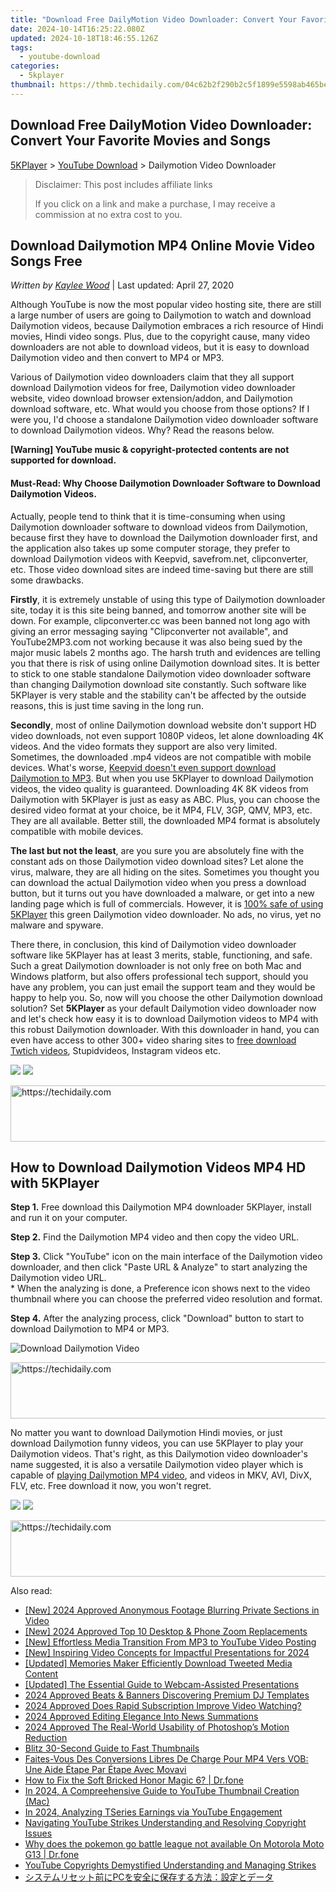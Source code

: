 ```yaml
---
title: "Download Free DailyMotion Video Downloader: Convert Your Favorite Movies and Songs"
date: 2024-10-14T16:25:22.080Z
updated: 2024-10-18T18:46:55.126Z
tags:
  - youtube-download
categories:
  - 5kplayer
thumbnail: https://thmb.techidaily.com/04c62b2f290b2c5f1899e5598ab465be77832cb08688d450e39f1038f772602c.png
---
```


## Download Free DailyMotion Video Downloader: Convert Your Favorite Movies and Songs

[5KPlayer](https://tools.techidaily.com/5kplayer/products/) \> [YouTube Download](https://tools.techidaily.com/5kplayer/youtube-download/) \> Dailymotion Video Downloader

>  Disclaimer: This post includes affiliate links
>
>  If you click on a link and make a purchase, I may receive a commission at no extra cost to you.
>

## Download Dailymotion MP4 Online Movie Video Songs Free

 _Written by [Kaylee Wood](https://www.quora.com/profile/Amanda-Hu-21)_ | Last updated: April 27, 2020 

Although YouTube is now the most popular video hosting site, there are still a large number of users are going to Dailymotion to watch and download Dailymotion videos, because Dailymotion embraces a rich resource of Hindi movies, Hindi video songs. Plus, due to the copyright cause, many video downloaders are not able to download videos, but it is easy to download Dailymotion video and then convert to MP4 or MP3\. 

Various of Dailymotion video downloaders claim that they all support download Dailymotion videos for free, Dailymotion video downloader website, video download browser extension/addon, and Dailymotion download software, etc. What would you choose from those options? If I were you, I'd choose a standalone Dailymotion video downloader software to download Dailymotion videos. Why? Read the reasons below. 

**\[Warning\] YouTube music & copyright-protected contents are not supported for download.**

#### **Must-Read: Why Choose Dailymotion Downloader Software to Download Dailymotion Videos.**

Actually, people tend to think that it is time-consuming when using Dailymotion downloader software to download videos from Dailymotion, because first they have to download the Dailymotion downloader first, and the application also takes up some computer storage, they prefer to download Dailymotion videos with Keepvid, savefrom.net, clipconverter, etc. Those video download sites are indeed time-saving but there are still some drawbacks. 

**Firstly**, it is extremely unstable of using this type of Dailymotion downloader site, today it is this site being banned, and tomorrow another site will be down. For example, clipconverter.cc was been banned not long ago with giving an error messaging saying "Clipconverter not available", and YouTube2MP3.com not working because it was also being sued by the major music labels 2 months ago. The harsh truth and evidences are telling you that there is risk of using online Dailymotion download sites. It is better to stick to one stable standalone Dailymotion video downloader software than changing Dailymotion download site constantly. Such software like 5KPlayer is very stable and the stability can't be affected by the outside reasons, this is just time saving in the long run. 

**Secondly**, most of online Dailymotion download website don't support HD video downloads, not even support 1080P videos, let alone downloading 4K videos. And the video formats they support are also very limited. Sometimes, the downloaded .mp4 videos are not compatible with mobile devices. What's worse, [Keepvid doesn't even support download Dailymotion to MP3](https://tools.techidaily.com/5kplayer/youtube-download/). But when you use 5KPlayer to download Dailymotion videos, the video quality is guaranteed. Downloading 4K 8K videos from Dailymotion with 5KPlayer is just as easy as ABC. Plus, you can choose the desired video format at your choice, be it MP4, FLV, 3GP, QMV, MP3, etc. They are all available. Better still, the downloaded MP4 format is absolutely compatible with mobile devices. 

**The last but not the least**, are you sure you are absolutely fine with the constant ads on those Dailymotion video download sites? Let alone the virus, malware, they are all hiding on the sites. Sometimes you thought you can download the actual Dailymotion video when you press a download button, but it turns out you have downloaded a malware, or get into a new landing page which is full of commercials. However, it is [100% safe of using 5KPlayer](https://tools.techidaily.com/5kplayer/video-music-player/) this green Dailymotion video downloader. No ads, no virus, yet no malware and spyware.

There there, in conclusion, this kind of Dailymotion video downloader software like 5KPlayer has at least 3 merits, stable, functioning, and safe. Such a great Dailymotion downloader is not only free on both Mac and Windows platform, but also offers professional tech support, should you have any problem, you can just email the support team and they would be happy to help you. So, now will you choose the other Dailymotion download solution? Set **5KPlayer** as your default Dailymotion video downloader now and let's check how easy it is to download Dailymotion videos to MP4 with this robust Dailymotion downloader. With this downloader in hand, you can even have access to other 300+ video sharing sites to [free download Twtich videos](https://tools.techidaily.com/5kplayer/youtube-download/), Stupidvideos, Instagram videos etc.

[![](https://www.5kplayer.com/youtube-download/../button/freedownwhitewin.png)](https://tools.techidaily.com/5kplayer/products/) [![](https://www.5kplayer.com/youtube-download/../button/freedownbackmac.png)](https://tools.techidaily.com/5kplayer/products/) 

<!-- affiliate ads begin -->
<a href="https://aligracehair.sjv.io/c/5597632/2006919/19272" target="_top" id="2006919">
  <img src="//a.impactradius-go.com/display-ad/19272-2006919" border="0" alt="https://techidaily.com" width="728" height="90"/>
</a>
<img height="0" width="0" src="https://aligracehair.sjv.io/i/5597632/2006919/19272" style="position:absolute;visibility:hidden;" border="0" />
<!-- affiliate ads end -->

##  How to Download Dailymotion Videos MP4 HD with 5KPlayer

**Step 1.** Free download this Dailymotion MP4 downloader 5KPlayer, install and run it on your computer.

**Step 2.** Find the Dailymotion MP4 video and then copy the video URL.

**Step 3.** Click "YouTube" icon on the main interface of the Dailymotion video downloader, and then click "Paste URL & Analyze" to start analyzing the Dailymotion video URL.  
 \* When the analyzing is done, a Preference icon shows next to the video thumbnail where you can choose the preferred video resolution and format.

**Step 4.** After the analyzing process, click "Download" button to start to download Dailymotion to MP4 or MP3.

![Download Dailymotion Video](https://www.5kplayer.com/youtube-download/img/download-dailymotion-mp4.jpg) 

<!-- affiliate ads begin -->
<a href="https://appsumo.8odi.net/c/5597632/2100529/7443" target="_top" id="2100529">
  <img src="//a.impactradius-go.com/display-ad/7443-2100529" border="0" alt="https://techidaily.com" width="728" height="90"/>
</a>
<img height="0" width="0" src="https://appsumo.8odi.net/i/5597632/2100529/7443" style="position:absolute;visibility:hidden;" border="0" />
<!-- affiliate ads end -->

No matter you want to download Dailymotion Hindi movies, or just download Dailymotion funny videos, you can use 5KPlayer to play your Dailymotion videos. That's right, as this Dailymotion video downloader's name suggested, it is also a versatile Dailymotion video player which is capable of [playing Dailymotion MP4 video](https://tools.techidaily.com/5kplayer/video-music-player/), and videos in MKV, AVI, DivX, FLV, etc. Free download it now, you won't regret. 

[![](https://www.5kplayer.com/youtube-download/../button/freedownwhitewin.png)](https://tools.techidaily.com/5kplayer/products/) [![](https://www.5kplayer.com/youtube-download/../button/freedownbackmac.png)](https://tools.techidaily.com/5kplayer/products/)

<!-- affiliate ads begin -->
<a href="https://aidotcom.pxf.io/c/5597632/2134501/19576" target="_top" id="2134501">
  <img src="//a.impactradius-go.com/display-ad/19576-2134501" border="0" alt="https://techidaily.com" width="640" height="90"/>
</a>
<img height="0" width="0" src="https://aidotcom.pxf.io/i/5597632/2134501/19576" style="position:absolute;visibility:hidden;" border="0" />
<!-- affiliate ads end -->

<ins class="adsbygoogle"
     style="display:block"
     data-ad-format="autorelaxed"
     data-ad-client="ca-pub-7571918770474297"
     data-ad-slot="1223367746"></ins>

<ins class="adsbygoogle"
     style="display:block"
     data-ad-client="ca-pub-7571918770474297"
     data-ad-slot="8358498916"
     data-ad-format="auto"
     data-full-width-responsive="true"></ins>

<span class="atpl-alsoreadstyle">Also read:</span>
<div><ul>
<li><a href="https://desktop-recording.techidaily.com/new-2024-approved-anonymous-footage-blurring-private-sections-in-video/"><u>[New] 2024 Approved Anonymous Footage Blurring Private Sections in Video</u></a></li>
<li><a href="https://digital-screen-recording.techidaily.com/new-2024-approved-top-10-desktop-and-phone-zoom-replacements/"><u>[New] 2024 Approved Top 10 Desktop & Phone Zoom Replacements</u></a></li>
<li><a href="https://youtube-video-recordings.techidaily.com/new-effortless-media-transition-from-mp3-to-youtube-video-posting/"><u>[New] Effortless Media Transition From MP3 to YouTube Video Posting</u></a></li>
<li><a href="https://fox-blue.techidaily.com/new-inspiring-video-concepts-for-impactful-presentations-for-2024/"><u>[New] Inspiring Video Concepts for Impactful Presentations for 2024</u></a></li>
<li><a href="https://twitter-videos.techidaily.com/updated-memories-maker-efficiently-download-tweeted-media-content/"><u>[Updated] Memories Maker Efficiently Download Tweeted Media Content</u></a></li>
<li><a href="https://screen-mirroring-recording.techidaily.com/updated-the-essential-guide-to-webcam-assisted-presentations/"><u>[Updated] The Essential Guide to Webcam-Assisted Presentations</u></a></li>
<li><a href="https://youtube-video-recordings.techidaily.com/2024-approved-beats-and-banners-discovering-premium-dj-templates/"><u>2024 Approved Beats & Banners Discovering Premium DJ Templates</u></a></li>
<li><a href="https://youtube-video-recordings.techidaily.com/2024-approved-does-rapid-subscription-improve-video-watching/"><u>2024 Approved Does Rapid Subscription Improve Video Watching?</u></a></li>
<li><a href="https://youtube-video-recordings.techidaily.com/2024-approved-editing-elegance-into-news-summations/"><u>2024 Approved Editing Elegance Into News Summations</u></a></li>
<li><a href="https://some-guidance.techidaily.com/2024-approved-the-real-world-usability-of-photoshops-motion-reduction/"><u>2024 Approved The Real-World Usability of Photoshop’s Motion Reduction</u></a></li>
<li><a href="https://youtube-video-recordings.techidaily.com/blitz-30-second-guide-to-fast-thumbnails/"><u>Blitz 30-Second Guide to Fast Thumbnails</u></a></li>
<li><a href="https://blog-min.techidaily.com/faites-vous-des-conversions-libres-de-charge-pour-mp4-vers-vob-une-aide-etape-par-etape-avec-movavi/"><u>Faites-Vous Des Conversions Libres De Charge Pour MP4 Vers VOB: Une Aide Étape Par Étape Avec Movavi</u></a></li>
<li><a href="https://howto.techidaily.com/how-to-fix-the-soft-bricked-honor-magic-6-drfone-by-drfone-fix-android-problems-fix-android-problems/"><u>How to Fix the Soft Bricked Honor Magic 6? | Dr.fone</u></a></li>
<li><a href="https://youtube-video-recordings.techidaily.com/in-2024-a-compreehensive-guide-to-youtube-thumbnail-creation-mac/"><u>In 2024, A Compreehensive Guide to YouTube Thumbnail Creation (Mac)</u></a></li>
<li><a href="https://youtube-video-recordings.techidaily.com/in-2024-analyzing-tseries-earnings-via-youtube-engagement/"><u>In 2024, Analyzing TSeries Earnings via YouTube Engagement</u></a></li>
<li><a href="https://youtube-video-recordings.techidaily.com/navigating-youtube-strikes-understanding-and-resolving-copyright-issues/"><u>Navigating YouTube Strikes Understanding and Resolving Copyright Issues</u></a></li>
<li><a href="https://android-pokemon-go.techidaily.com/why-does-the-pokemon-go-battle-league-not-available-on-motorola-moto-g13-drfone-by-drfone-virtual-android/"><u>Why does the pokemon go battle league not available On Motorola Moto G13 | Dr.fone</u></a></li>
<li><a href="https://youtube-video-recordings.techidaily.com/youtube-copyrights-demystified-understanding-and-managing-strikes/"><u>YouTube Copyrights Demystified Understanding and Managing Strikes</u></a></li>
<li><a href="https://solve-help.techidaily.com/1728473108185-pc/"><u>システムリセット前にPCを安全に保存する方法：設定とデータ</u></a></li>
</ul></div>

